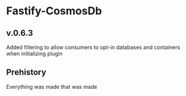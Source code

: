 # Fastify-CosmosDb

## v.0.6.3

Added filtering to allow consumers to opt-in databases and containers when initializing plugin

## Prehistory

Everything was made that was made
